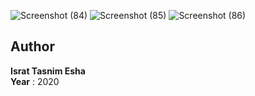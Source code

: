 ![Screenshot (84)](https://github.com/user-attachments/assets/f8ab1ec5-b87f-4560-a973-74fe6e4f8637)
![Screenshot (85)](https://github.com/user-attachments/assets/607addc8-bae2-440c-98ff-22b62b924d7e)
![Screenshot (86)](https://github.com/user-attachments/assets/9c5ef057-f97f-4d07-8483-51e1feacb8ad)

## Author  

**Israt Tasnim Esha**  
**Year** : 2020
